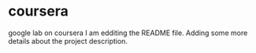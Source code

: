 # coursera
google lab on coursera
I am edditing the README file. Adding some more details about the project description.
